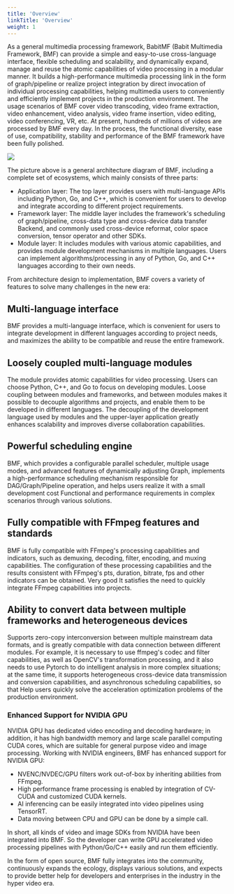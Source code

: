 ```yaml
---
title: 'Overview'
linkTitle: 'Overview'
weight: 1
---
```



As a general multimedia processing framework, BabitMF (Babit Multimedia Framework, BMF) can provide a simple and easy-to-use cross-language interface, flexible scheduling and scalability, and dynamically expand, manage and reuse the atomic capabilities of video processing in a modular manner. It builds a high-performance multimedia processing link in the form of graph/pipeline or realize project integration by direct invocation of individual processing capabilities, helping multimedia users to conveniently and efficiently implement projects in the production environment. The usage scenarios of BMF cover video transcoding, video frame extraction, video enhancement, video analysis, video frame insertion, video editing, video conferencing, VR, etc. At present, hundreds of millions of videos are processed by BMF every day. In the process, the functional diversity, ease of use, compatibility, stability and performance of the BMF framework have been fully polished.

<img src="/img/docs/bmf-framework.png" style="zoom:100%;" />

The picture above is a general architecture diagram of BMF, including a complete set of ecosystems, which mainly consists of three parts:
- Application layer: The top layer provides users with multi-language APIs including Python, Go, and C++, which is convenient for users to develop and integrate according to different project requirements.
- Framework layer: The middle layer includes the framework's scheduling of graph/pipeline, cross-data type and cross-device data transfer Backend, and commonly used cross-device reformat, color space conversion, tensor operator and other SDKs.
- Module layer: It includes modules with various atomic capabilities, and provides module development mechanisms in multiple languages. Users can implement algorithms/processing in any of Python, Go, and C++ languages according to their own needs.

From architecture design to implementation, BMF covers a variety of features to solve many challenges in the new era:
## Multi-language interface

BMF provides a multi-language interface, which is convenient for users to integrate development in different languages according to project needs, and maximizes the ability to be compatible and reuse the entire framework.

## Loosely coupled multi-language modules

The module provides atomic capabilities for video processing. Users can choose Python, C++, and Go to focus on developing modules. Loose coupling between modules and frameworks, and between modules makes it possible to decouple algorithms and projects, and enable them to be developed in different languages. The decoupling of the development language used by modules and the upper-layer application greatly enhances scalability and improves diverse collaboration capabilities.

## Powerful scheduling engine

BMF, which provides a configurable parallel scheduler, multiple usage modes, and advanced features of dynamically adjusting Graph, implements a high-performance scheduling mechanism responsible for DAG/Graph/Pipeline operation, and helps users realize it with a small development cost Functional and performance requirements in complex scenarios through various solutions.

## Fully compatible with FFmpeg features and standards

BMF is fully compatible with FFmpeg's processing capabilities and indicators, such as demuxing, decoding, filter, encoding, and muxing capabilities. The configuration of these processing capabilities and the results consistent with FFmpeg's pts, duration, bitrate, fps and other indicators can be obtained. Very good It satisfies the need to quickly integrate FFmpeg capabilities into projects.

## Ability to convert data between multiple frameworks and heterogeneous devices

Supports zero-copy interconversion between multiple mainstream data formats, and is greatly compatible with data connection between different modules. For example, it is necessary to use ffmpeg's codec and filter capabilities, as well as OpenCV's transformation processing, and it also needs to use Pytorch to do intelligent analysis in more complex situations; at the same time, it supports heterogeneous cross-device data transmission and conversion capabilities, and asynchronous scheduling capabilities, so that Help users quickly solve the acceleration optimization problems of the production environment.

### Enhanced Support for NVIDIA GPU 

NVIDIA GPU has dedicated video encoding and decoding hardware; in addition, it has high bandwidth memory and large scale parallel computing CUDA cores, which are suitable for general purpose video and image processing. Working with NVIDIA engineers, BMF has enhanced support for NVIDIA GPU: 
* NVENC/NVDEC/GPU filters work out-of-box by inheriting abilities from FFmpeg. 
* High performance frame processing is enabled by integration of CV-CUDA and customized CUDA kernels. 
* AI inferencing can be easily integrated into video pipelines using TensorRT. 
* Data moving between CPU and GPU can be done by a simple call. 

In short, all kinds of video and image SDKs from NVIDIA have been integrated into BMF. So the developer can write GPU accelerated video processing pipelines with Python/Go/C++ easily and run them efficiently.

In the form of open source, BMF fully integrates into the community, continuously expands the ecology, displays various solutions, and expects to provide better help for developers and enterprises in the industry in the hyper video era.